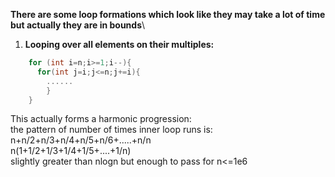 **There are some loop formations which look like they may take a lot of time but actually they are in bounds**\

1. **Looping over all elements on their multiples:**
```cpp
    for (int i=n;i>=1;i--){
      for(int j=i;j<=n;j+=i){
        ......
        }
    }
```
This actually forms a harmonic progression:\
the pattern of number of times inner loop runs is:\
n+n/2+n/3+n/4+n/5+n/6+.....+n/n\
n(1+1/2+1/3+1/4+1/5+....+1/n)\
slightly greater than nlogn but enough to pass for n<=1e6
